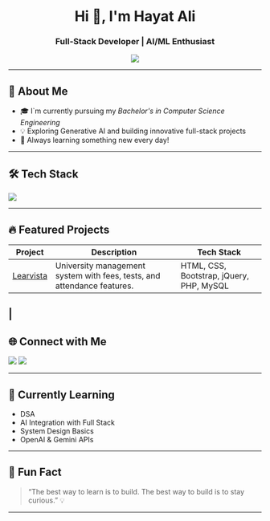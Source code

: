 <h1 align="center">Hi 👋, I'm Hayat Ali</h1>
<h3 align="center">Full-Stack Developer | AI/ML Enthusiast</h3>

<p align="center">
  <img src="https://readme-typing-svg.demolab.com/?lines=Passionate%20Coder%20%7C%20MERN%20Stack%20Dev%20%7C%20AI%20Explorer;Always%20Learning%20and%20Building..." />
</p>

---

## 🚀 About Me
- 🎓 I`m currently pursuing my *Bachelor's in Computer Science Engineering*
- 💡 Exploring Generative AI and building innovative full-stack projects  
- 🧠 Always learning something new every day!

---

## 🛠 Tech Stack

<p align="left">
 <img src="https://skillicons.dev/icons?i=tailwind,js,git,github,vscode,c,cpp,html,css,php,mysql,jquery,bootstrap,nodejs,react,nextjs,python,mongodb" />

</p>

---


## 🔥 Featured Projects

| Project | Description | Tech Stack |
|--------|-------------|------------|
| [Learvista]() | University management system with fees, tests, and attendance features. | HTML, CSS, Bootstrap, jQuery, PHP, MySQL
| 
---

## 🌐 Connect with Me

<p>
  <a href="https://www.linkedin.com/in/hayat-ali-887aab294?utm_source=share&utm_campaign=share_via&utm_content=profile&utm_medium=android_app "><img src="https://img.shields.io/badge/LinkedIn-blue?style=for-the-badge&logo=linkedin" /></a>
  <a href="mailto:hayatali123786@gmail.com"><img src="https://img.shields.io/badge/Email-D00000?style=for-the-badge&logo=gmail&logoColor=white" /></a>
</p>

---

## 🧠 Currently Learning

-  DSA
- AI Integration with Full Stack
- System Design Basics
- OpenAI & Gemini APIs

---

## 📌 Fun Fact

> “The best way to learn is to build. The best way to build is to stay curious.” 💡

---
